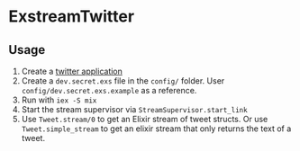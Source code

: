 # ExstreamTwitter

## Usage

1. Create a [twitter application](https://apps.twitter.com/)
1. Create a `dev.secret.exs` file in the `config/` folder. User `config/dev.secret.exs.example` as a reference.
1. Run with `iex -S mix`
1. Start the stream supervisor via `StreamSupervisor.start_link`
1. Use `Tweet.stream/0` to get an Elixir stream of tweet structs. Or use `Tweet.simple_stream` to get an elixir stream that only returns the text of a tweet.
